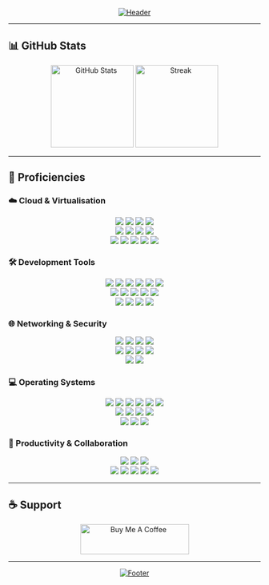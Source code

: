 <!-- Header -->
<p align="center">
  <a href="https://sudo-kraken.github.io/docs/">
    <img src="https://capsule-render.vercel.app/api?type=waving&color=gradient&customColorList=2,2,5,30&height=250&section=header&text=Joe%20Harrison&fontSize=90&animation=fadeIn&fontAlignY=36&desc=Senior%20Site%20Reliability%20Developer&descAlignY=51&descAlign=65&width=1000" alt="Header" style="max-width:1000px;"/>
  </a>
</p>

---

## 📊 GitHub Stats
<p align="center">
  <img src="https://github-readme-stats.vercel.app/api?username=sudo-kraken&show_icons=true&hide_title=true&count_private=true&theme=github_dark" alt="GitHub Stats" height="165"/>
  <img src="https://github-readme-streak-stats.herokuapp.com/?user=sudo-kraken&theme=github-dark" alt="Streak" height="165"/>
</p>

---

## 🔧 Proficiencies

### ☁️ Cloud & Virtualisation
<p align="center">
  <img src="https://img.shields.io/badge/oracle%20cloud-%23F80000.svg?style=for-the-badge&logo=oracle&logoColor=white"/>
  <img src="https://img.shields.io/badge/aws-%23232F3E.svg?style=for-the-badge&logo=amazonaws&logoColor=white"/>
  <img src="https://img.shields.io/badge/azure-%230078D4.svg?style=for-the-badge&logo=microsoftazure&logoColor=white"/>
  <img src="https://img.shields.io/badge/google%20cloud-%234285F4.svg?style=for-the-badge&logo=googlecloud&logoColor=white"/>
  <br>
  <img src="https://img.shields.io/badge/kubernetes-%23326ce5.svg?style=for-the-badge&logo=kubernetes&logoColor=white"/>
  <img src="https://img.shields.io/badge/helm-%230F1689.svg?style=for-the-badge&logo=helm&logoColor=white"/>
  <img src="https://img.shields.io/badge/docker-%232496ED.svg?style=for-the-badge&logo=docker&logoColor=white"/>
  <img src="https://img.shields.io/badge/harbor-%231C7CD6.svg?style=for-the-badge&logo=harbor&logoColor=white"/>
  <br>
  <img src="https://img.shields.io/badge/terraform-%235835CC.svg?style=for-the-badge&logo=terraform&logoColor=white"/>
  <img src="https://img.shields.io/badge/packer-%2302A8EF.svg?style=for-the-badge&logo=packer&logoColor=white"/>
  <img src="https://img.shields.io/badge/vault-%23000000.svg?style=for-the-badge&logo=vault&logoColor=white"/>
  <img src="https://img.shields.io/badge/consul-%23E03875.svg?style=for-the-badge&logo=consul&logoColor=white"/>
  <img src="https://img.shields.io/badge/vmware-%23607078.svg?style=for-the-badge&logo=vmware&logoColor=white"/>
</p>

### 🛠️ Development Tools
<p align="center">
  <img src="https://img.shields.io/badge/github-%23121011.svg?style=for-the-badge&logo=github&logoColor=white"/>
  <img src="https://img.shields.io/badge/git-%23F05032.svg?style=for-the-badge&logo=git&logoColor=white"/>
  <img src="https://img.shields.io/badge/github%20actions-%232671E5.svg?style=for-the-badge&logo=githubactions&logoColor=white"/>
  <img src="https://img.shields.io/badge/gitlab%20ci-%23FC6D26.svg?style=for-the-badge&logo=gitlab&logoColor=white"/>
  <img src="https://img.shields.io/badge/jenkins-%23D24939.svg?style=for-the-badge&logo=jenkins&logoColor=white"/>
  <img src="https://img.shields.io/badge/argocd-%23EF7B4D.svg?style=for-the-badge&logo=argo&logoColor=white"/>
  <br>
  <img src="https://img.shields.io/badge/bash-%234EAA25.svg?style=for-the-badge&logo=gnubash&logoColor=white"/>
  <img src="https://img.shields.io/badge/python-%233776AB.svg?style=for-the-badge&logo=python&logoColor=yellow"/>
  <img src="https://img.shields.io/badge/powershell-%235391FE.svg?style=for-the-badge&logo=powershell&logoColor=white"/>
  <img src="https://img.shields.io/badge/html5-%23E34F26.svg?style=for-the-badge&logo=html5&logoColor=white"/>
  <img src="https://img.shields.io/badge/markdown-%23000000.svg?style=for-the-badge&logo=markdown&logoColor=white"/>
  <br>
  <img src="https://img.shields.io/badge/prometheus-%23E6522C.svg?style=for-the-badge&logo=prometheus&logoColor=white"/>
  <img src="https://img.shields.io/badge/grafana-%23F46800.svg?style=for-the-badge&logo=grafana&logoColor=white"/>
  <img src="https://img.shields.io/badge/elk-%23005571.svg?style=for-the-badge&logo=elastic&logoColor=white"/>
  <img src="https://img.shields.io/badge/loki-%230072C6.svg?style=for-the-badge&logo=grafana&logoColor=white"/>
</p>

### 🌐 Networking & Security
<p align="center">
  <img src="https://img.shields.io/badge/nginx-%23009639.svg?style=for-the-badge&logo=nginx&logoColor=white"/>
  <img src="https://img.shields.io/badge/haproxy-%23005C7A.svg?style=for-the-badge&logo=haproxy&logoColor=white"/>
  <img src="https://img.shields.io/badge/envoy-%23FF69B4.svg?style=for-the-badge&logo=envoyproxy&logoColor=white"/>
  <img src="https://img.shields.io/badge/traefik-%232F2F2F.svg?style=for-the-badge&logo=traefikproxy&logoColor=white"/>
  <br>
  <img src="https://img.shields.io/badge/cisco-%23049FD9.svg?style=for-the-badge&logo=cisco&logoColor=black"/>
  <img src="https://img.shields.io/badge/ubiquiti-%230559C9.svg?style=for-the-badge&logo=ubiquiti&logoColor=white"/>
  <img src="https://img.shields.io/badge/wireguard-%2388171A.svg?style=for-the-badge&logo=wireguard&logoColor=white"/>
  <img src="https://img.shields.io/badge/cloudflare-%23F38020.svg?style=for-the-badge&logo=cloudflare&logoColor=white"/>
  <br>
  <img src="https://img.shields.io/badge/vault-%23000000.svg?style=for-the-badge&logo=vault&logoColor=white"/>
  <img src="https://img.shields.io/badge/cert--manager-%231C9CEA.svg?style=for-the-badge&logo=kubernetes&logoColor=white"/>
</p>

### 💻 Operating Systems
<p align="center">
  <img src="https://img.shields.io/badge/alpine-%230D597F.svg?style=for-the-badge&logo=alpinelinux&logoColor=white"/>
  <img src="https://img.shields.io/badge/arch-%231793D1.svg?style=for-the-badge&logo=archlinux&logoColor=white"/>
  <img src="https://img.shields.io/badge/centos-%23002260.svg?style=for-the-badge&logo=centos&logoColor=white"/>
  <img src="https://img.shields.io/badge/debian-%23D70A53.svg?style=for-the-badge&logo=debian&logoColor=white"/>
  <img src="https://img.shields.io/badge/fedora-%23294172.svg?style=for-the-badge&logo=fedora&logoColor=white"/>
  <img src="https://img.shields.io/badge/opensuse-%2364B345.svg?style=for-the-badge&logo=opensuse&logoColor=white"/>
  <br>
  <img src="https://img.shields.io/badge/red%20hat-%23EE0000.svg?style=for-the-badge&logo=redhat&logoColor=white"/>
  <img src="https://img.shields.io/badge/rocky%20linux-%2310B981.svg?style=for-the-badge&logo=rockylinux&logoColor=white"/>
  <img src="https://img.shields.io/badge/alma%20linux-%230055A4.svg?style=for-the-badge&logo=almalinux&logoColor=white"/>
  <img src="https://img.shields.io/badge/ubuntu-%23E95420.svg?style=for-the-badge&logo=ubuntu&logoColor=white"/>
  <br>
  <img src="https://img.shields.io/badge/freebsd-%23AB2B28.svg?style=for-the-badge&logo=freebsd&logoColor=white"/>
  <img src="https://img.shields.io/badge/windows-%230078D6.svg?style=for-the-badge&logo=windows&logoColor=white"/>
  <img src="https://img.shields.io/badge/macos-%23000000.svg?style=for-the-badge&logo=apple&logoColor=white"/>
</p>

### 📂 Productivity & Collaboration
<p align="center">
  <img src="https://img.shields.io/badge/vscode-%23007ACC.svg?style=for-the-badge&logo=visualstudiocode&logoColor=white"/>
  <img src="https://img.shields.io/badge/atlassian-%230052CC.svg?style=for-the-badge&logo=atlassian&logoColor=white"/>
  <img src="https://img.shields.io/badge/jira-%230052CC.svg?style=for-the-badge&logo=jira&logoColor=white"/>
  <br>
  <img src="https://img.shields.io/badge/slack-%234A154B.svg?style=for-the-badge&logo=slack&logoColor=white"/>
  <img src="https://img.shields.io/badge/microsoft%20teams-%235C2D91.svg?style=for-the-badge&logo=microsoftteams&logoColor=white"/>
  <img src="https://img.shields.io/badge/confluence-%23172B4D.svg?style=for-the-badge&logo=confluence&logoColor=white"/>
  <img src="https://img.shields.io/badge/notion-%23000000.svg?style=for-the-badge&logo=notion&logoColor=white"/>
  <img src="https://img.shields.io/badge/postman-%23FF6C37.svg?style=for-the-badge&logo=postman&logoColor=white"/>
</p>

---

## ☕ Support
<p align="center">
  <a href="https://www.buymeacoffee.com/jharrison94" target="_blank">
    <img src="https://cdn.buymeacoffee.com/buttons/v2/default-yellow.png" height="60" width="217" alt="Buy Me A Coffee"/>
  </a>
</p>

---

<!-- Footer -->
<p align="center">
  <a href="https://github.com/kyechan99/capsule-render" title="Footer">
    <img src="https://capsule-render.vercel.app/api?type=waving&color=gradient&customColorList=2,2,5,30&height=80&section=footer" alt="Footer"/>
  </a>
</p>
